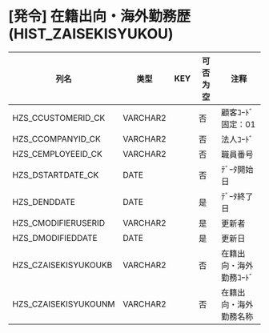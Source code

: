 # [発令] 在籍出向・海外勤務歴(HIST_ZAISEKISYUKOU)
| 列名   | 类型   | KEY  | 可否为空 | 注释   |
| ---- | ---- | ---- | ---- | ---- |
|HZS_CCUSTOMERID_CK|VARCHAR2||否|顧客ｺｰﾄﾞ                        固定：01|
|HZS_CCOMPANYID_CK|VARCHAR2||否|法人ｺｰﾄﾞ|
|HZS_CEMPLOYEEID_CK|VARCHAR2||否|職員番号|
|HZS_DSTARTDATE_CK|DATE||否|ﾃﾞｰﾀ開始日|
|HZS_DENDDATE|DATE||是|ﾃﾞｰﾀ終了日|
|HZS_CMODIFIERUSERID|VARCHAR2||是|更新者|
|HZS_DMODIFIEDDATE|DATE||是|更新日|
|HZS_CZAISEKISYUKOUKB|VARCHAR2||否|在籍出向・海外勤務ｺｰﾄﾞ|
|HZS_CZAISEKISYUKOUNM|VARCHAR2||否|在籍出向・海外勤務名称|
